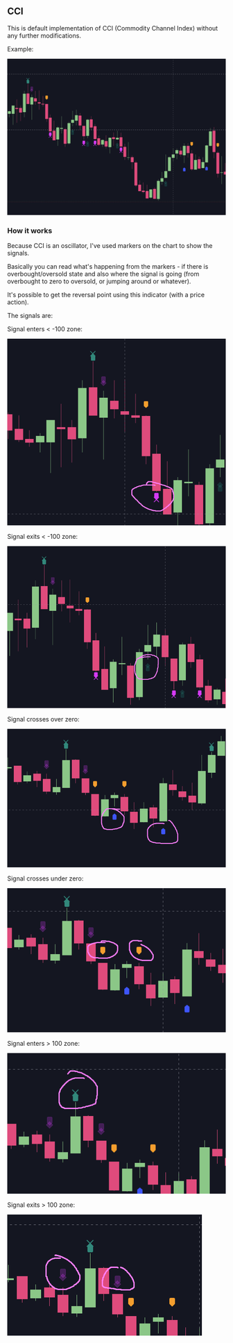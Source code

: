 ## CCI
This is default implementation of CCI (Commodity Channel Index) without any further modifications.

Example:

![img.png](img.png)

### How it works

Because CCI is an oscillator, I've used markers on the chart to show the signals.

Basically you can read what's happening from the markers - if there is overbought/oversold state and also where the signal is going (from overbought to zero
to oversold, or jumping around or whatever).

It's possible to get the reversal point using this indicator (with a price action).

The signals are:

Signal enters < -100 zone:

![below-minus-100.png](below-minus-100.png)

Signal exits < -100 zone:

![exit-minus-100.png](exit-minus-100.png)

Signal crosses over zero:

![over-zero.png](over-zero.png)

Signal crosses under zero:

![under-zero.png](under-zero.png)

Signal enters > 100 zone:

![over-100.png](over-100.png)

Signal exits > 100 zone:

![exit-100.png](exit-100.png)
